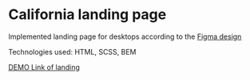 # California landing page

Implemented landing
page for desktops according to
the [Figma design](https://www.figma.com/file/sxUpg7EtdWxR0GQSvalTlf/California?type=design&node-id=1-2&mode=design&t=cec8rC9TQLBqG8cX-0)

Technologies used: HTML, SCSS, BEM

[DEMO Link of landing](https://leonid-vegera.github.io/California/)